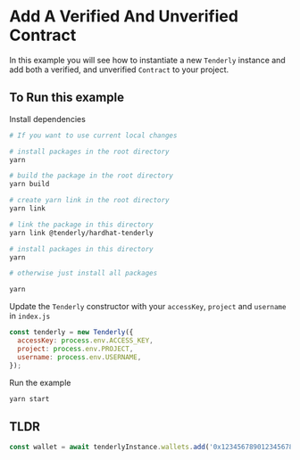 # Add A Verified And Unverified Contract

In this example you will see how to instantiate a new `Tenderly` instance and add both a verified, and unverified `Contract` to your project.

## To Run this example

Install dependencies

```bash
# If you want to use current local changes

# install packages in the root directory
yarn

# build the package in the root directory
yarn build

# create yarn link in the root directory
yarn link

# link the package in this directory
yarn link @tenderly/hardhat-tenderly

# install packages in this directory
yarn

# otherwise just install all packages

yarn
```

Update the `Tenderly` constructor with your `accessKey`, `project` and `username` in `index.js`

```javascript
const tenderly = new Tenderly({
  accessKey: process.env.ACCESS_KEY,
  project: process.env.PROJECT,
  username: process.env.USERNAME,
});
```

Run the example

```bash
yarn start
```

## TLDR

```javascript
const wallet = await tenderlyInstance.wallets.add('0x1234567890123456789012345678901234567890');
```
